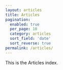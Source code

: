 ```yaml
---
layout: articles
title: Articles
pagination:
  enabled: true
  per_page: 10
  category: articles
  sort_field: 'date'
  sort_reverse: true
permalink: /articles/
---
```


This is the Articles index.
